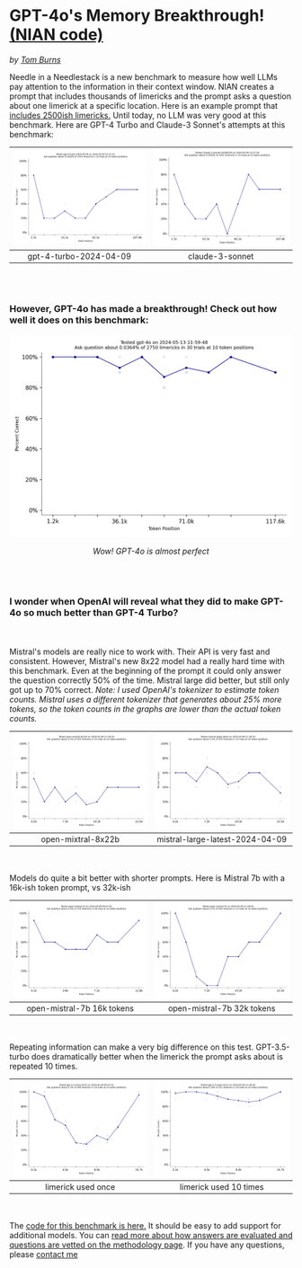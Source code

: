 # GPT-4o's Memory Breakthrough! [(NIAN code)](https://github.com/llmonpy/needle-in-a-needlestack)
*by [Tom Burns](mailto:public@llmonpy.ai)* <br>

Needle in a Needlestack is a new benchmark to measure how well LLMs pay attention to the information in their context
window.  NIAN creates a prompt that includes thousands of limericks and the prompt asks a question about one limerick
at a specific location.  Here is an example prompt that [includes 2500ish limericks.](1/prompt.txt)  Until today, no
LLM was very good at this benchmark.  Here are GPT-4 Turbo and Claude-3 Sonnet's attempts at this benchmark:

| ![GPT-4 Image](1/gpt-4-110-1.png ) | ![Sonnet Image](1/sonnet-110-1.png ) |
|:-----------------------------------------------------------:|:--------------------------------------------------------------:|
|                   gpt-4-turbo-2024-04-09                    |                        claude-3-sonnet                         |

<br><br>
### However, GPT-4o has made a breakthrough!  Check out how well it does on this benchmark:
<p align="center">
  <img src="1/gpt-4o-120-1.png" alt="Wow! GPT-4o is almost perfect">
</p>
<p align="center"><em>Wow! GPT-4o is almost perfect</em></p>
<br><br>

###  I wonder when OpenAI will reveal what they did to make GPT-4o so much better than GPT-4 Turbo?
<br><br>
Mistral's models are really nice to work with.  Their API is very fast and consistent.
However, Mistral's new 8x22 model had a really hard time with this benchmark. Even at the beginning of the prompt it could only
answer the question correctly 50% of the time.  Mistral large did better, but still only got up to 70% correct. *Note: I used OpenAI's tokenizer to estimate token counts.  Mistral uses a different tokenizer that generates about 25% more
tokens, so the token counts in the graphs are lower than the actual token counts.*


| ![GPT-4 Image](1/mistral-8x22b-32-1.png ) | ![Sonnet Image](1/mistral-large-32-1.png) |
|:-----------------------------------------:|:--------------------:|
|            open-mixtral-8x22b             |   mistral-large-latest-2024-04-09   |   

<br><br>
Models do quite a bit better with shorter prompts.  Here is Mistral 7b with a 16k-ish token prompt, vs 32k-ish

| ![GPT-4 Image](1/mistral-7b-16-1.png ) |    ![Sonnet Image](1/mistral-7b-32-1.png)    |
|:--------------------------------------:|:--------------------------:|
|       open-mistral-7b 16k tokens       | open-mistral-7b 32k tokens |   

<br><br>
Repeating information can make a very big difference on this test.  GPT-3.5-turbo does dramatically better when the
limerick the prompt asks about is repeated 10 times.


| ![GPT-4 Image](1/gpt-35-16-1.png ) | ![Sonnet Image](1/gpt-35-16-10.png) |
|:----------------------------------:|:-----------------------------------:|
|         limerick used once         |       limerick used 10 times        |   

<br><br>
The [code for this benchmark is here.](https://github.com/llmonpy/needle-in-a-needlestack)  It should be
easy to add support for additional models.  You can [read more about how answers are evaluated and questions are
vetted on the methodology page](methodology.md).  If you have any questions, please [contact me](mailto:public@llmonpy.ai)